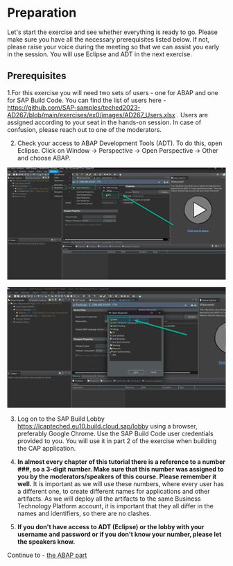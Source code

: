 # Preparation

Let's start the exercise and see whether everything is ready to go.
Please make sure you have all the necessary prerequisites listed below. If not, please raise your voice during the meeting so that we can assist you early in the session. You will use Eclipse and ADT in the next exercise.

## Prerequisites

1.For this exercise you will need two sets of users - one for ABAP and one for SAP Build Code. You can find the list of users here - https://github.com/SAP-samples/teched2023-AD267/blob/main/exercises/ex0/images/AD267_Users.xlsx . Users are assigned according to your seat in the hands-on session. In case of confusion, please reach out to one of the moderators.

2. Check your access to ABAP Development Tools (ADT). To do this, open Eclipse. Click on Window -> Perspective -> Open Perspective -> Other and choose ABAP.

![](images/eclipse_open_pers.png)

![](images/open_abap.png)

3. Log on to the SAP Build Lobby https://lcapteched.eu10.build.cloud.sap/lobby using a browser, preferably Google Chrome. Use the SAP Build Code user credentials provided to you. You will use it in part 2 of the exercise when building the CAP application.

4. **In almost every chapter of this tutorial there is a reference to a number ###, so a 3-digit number. Make sure that this number was assigned to you by the moderators/speakers of this course. Please remember it well.** It is important as we will use these numbers, where every user has a different one, to create different names for applications and other artifacts. As we will deploy all the artifacts to the same Business Technology Platform account, it is important that they all differ in the names and identifiers, so there are no clashes.

5. **If you don't have access to ADT (Eclipse) or the lobby with your username and password or if you don't know your number, please let the speakers know.**

Continue to - [the ABAP part](../rap/README.md) 
